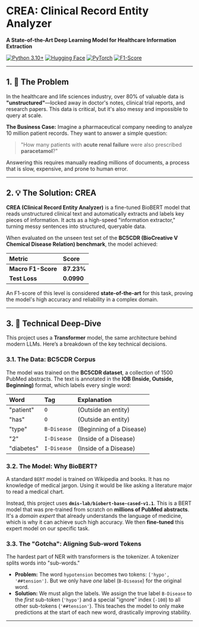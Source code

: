 # CREA: Clinical Record Entity Analyzer
**A State-of-the-Art Deep Learning Model for Healthcare Information Extraction**

[![Python 3.10+](https://img.shields.io/badge/Python-3.10+-blue.svg)](https://www.python.org/downloads/release/python-3100/)
[![Hugging Face](https://img.shields.io/badge/🤗%20Hugging%20Face-Transformers-yellow.svg)](https://huggingface.co/transformers)
[![PyTorch](https://img.shields.io/badge/PyTorch-EE4C2C?logo=pytorch&logoColor=white)](https://pytorch.org/)
[![F1-Score](https://img.shields.io/badge/F1--Score-87.23%25-brightgreen.svg)](https://en.wikipedia.org/wiki/F-score)

---

<!--## 🚀 Project Demo

<p align="center">
  <img src="demo.gif" alt="CREA Project Demo GIF" width="80%">
</p>

*(This project also includes a `Gradio` script to deploy this model as an interactive web app.)*

---- !-->

## 1. 🎯 The Problem
In the healthcare and life sciences industry, over 80% of valuable data is **"unstructured"**—locked away in doctor's notes, clinical trial reports, and research papers. This data is critical, but it's also messy and impossible to query at scale.

**The Business Case:**
Imagine a pharmaceutical company needing to analyze 10 million patient records. They want to answer a simple question:

> "How many patients with **acute renal failure** were also prescribed **paracetamol**?"

Answering this requires manually reading millions of documents, a process that is slow, expensive, and prone to human error.

---

## 2. 💡 The Solution: CREA
**CREA (Clinical Record Entity Analyzer)** is a fine-tuned BioBERT model that reads unstructured clinical text and automatically extracts and labels key pieces of information. It acts as a high-speed "information extractor," turning messy sentences into structured, queryable data.

When evaluated on the unseen test set of the **BC5CDR (BioCreative V Chemical Disease Relation) benchmark**, the model achieved:

| Metric | Score |
| :--- | :--- |
| **Macro F1-Score** | **87.23%** |
| **Test Loss** | **0.0990** |

An F1-score of this level is considered **state-of-the-art** for this task, proving the model's high accuracy and reliability in a complex domain.

---

## 3. 🧠 Technical Deep-Dive

This project uses a **Transformer** model, the same architecture behind modern LLMs. Here’s a breakdown of the key technical decisions.

### 3.1. The Data: BC5CDR Corpus
The model was trained on the **BC5CDR dataset**, a collection of 1500 PubMed abstracts. The text is annotated in the **IOB (Inside, Outside, Beginning)** format, which labels every single word:

| Word | Tag | Explanation |
| :--- | :--- | :--- |
| "patient" | `O` | (Outside an entity) |
| "has" | `O` | (Outside an entity) |
| "type" | `B-Disease` | (Beginning of a Disease) |
| "2" | `I-Disease` | (Inside of a Disease) |
| "diabetes"| `I-Disease` | (Inside of a Disease) |

### 3.2. The Model: Why BioBERT?
A standard `BERT` model is trained on Wikipedia and books. It has no knowledge of medical jargon. Using it would be like asking a literature major to read a medical chart.

Instead, this project uses **`dmis-lab/biobert-base-cased-v1.1`**. This is a BERT model that was pre-trained from scratch on **millions of PubMed abstracts**. It's a *domain expert* that already understands the language of medicine, which is why it can achieve such high accuracy. We then **fine-tuned** this expert model on our specific task.

### 3.3. The "Gotcha": Aligning Sub-word Tokens
The hardest part of NER with transformers is the tokenizer. A tokenizer splits words into "sub-words."

* **Problem:** The word `hypotension` becomes two tokens: `['hypo', '##tension']`. But we only have *one* label (`B-Disease`) for the original word.
* **Solution:** We must align the labels. We assign the true label `B-Disease` to the *first* sub-token (`'hypo'`) and a special "ignore" index (`-100`) to all other sub-tokens (`'##tension'`). This teaches the model to only make predictions at the start of each new word, drastically improving stability.

---





